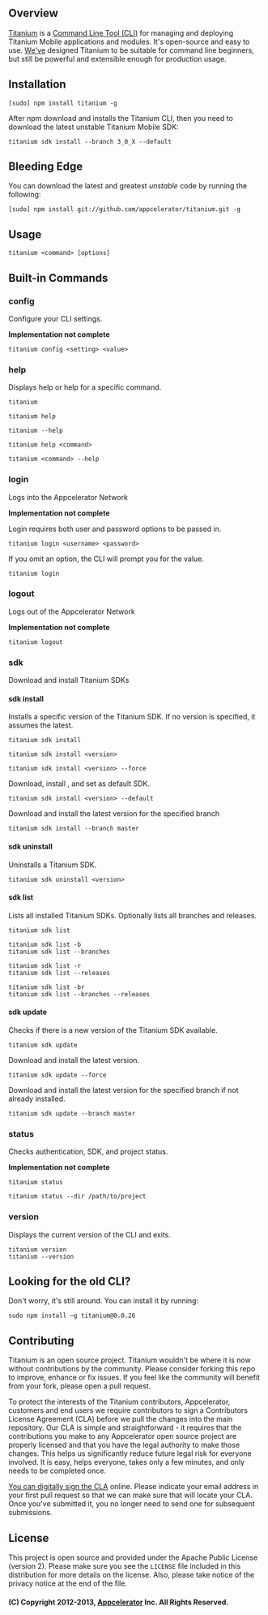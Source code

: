 ## Overview

[Titanium](https://github.com/appcelerator/titanium) is a [Command Line Tool (CLI)](http://en.wikipedia.org/wiki/Command-line_interface)
for managing and deploying Titanium Mobile applications and modules. It's open-source and easy to use. [We've](https://github.com/appcelerator)
designed Titanium to be suitable for command line beginners, but still be powerful and extensible enough for production usage.

## Installation

    [sudo] npm install titanium -g

After npm download and installs the Titanium CLI, then you need to download the latest unstable Titanium Mobile SDK:

    titanium sdk install --branch 3_0_X --default

## Bleeding Edge

You can download the latest and greatest *unstable* code by running the following:

    [sudo] npm install git://github.com/appcelerator/titanium.git -g

## Usage

    titanium <command> [options]

## Built-in Commands

### config

Configure your CLI settings.

**Implementation not complete**

    titanium config <setting> <value>

### help

Displays help or help for a specific command.

    titanium

    titanium help

    titanium --help

    titanium help <command>

    titanium <command> --help

### login

Logs into the Appcelerator Network

**Implementation not complete**

Login requires both user and password options to be passed in.

    titanium login <username> <password>

If you omit an option, the CLI will prompt you for the value.

    titanium login

### logout

Logs out of the Appcelerator Network

**Implementation not complete**

    titanium logout

### sdk

Download and install Titanium SDKs

#### sdk install

Installs a specific version of the Titanium SDK. If no version is specified, it assumes the latest.

    titanium sdk install

    titanium sdk install <version>

    titanium sdk install <version> --force

Download, install <version>, and set as default SDK.

    titanium sdk install <version> --default

Download and install the latest version for the specified branch

    titanium sdk install --branch master

#### sdk uninstall

Uninstalls a Titanium SDK.

    titanium sdk uninstall <version>

#### sdk list

Lists all installed Titanium SDKs. Optionally lists all branches and releases.

    titanium sdk list

    titanium sdk list -b
    titanium sdk list --branches

    titanium sdk list -r
    titanium sdk list --releases

    titanium sdk list -br
    titanium sdk list --branches --releases

#### sdk update

Checks if there is a new version of the Titanium SDK available.

    titanium sdk update

Download and install the latest version.

    titanium sdk update --force

Download and install the latest version for the specified branch if not already installed.

    titanium sdk update --branch master

### status

Checks authentication, SDK, and project status.

**Implementation not complete**

    titanium status

    titanium status --dir /path/to/project

### version

Displays the current version of the CLI and exits.

    titanium version
    titanium --version

## Looking for the old CLI?

Don't worry, it's still around. You can install it by running:

    sudo npm install –g titanium@0.0.26

## Contributing

Titanium is an open source project.  Titanium wouldn't be where it is now without contributions by the community. Please consider forking this repo to improve, enhance or fix issues. If you feel like the community will benefit from your fork, please open a pull request. 

To protect the interests of the Titanium contributors, Appcelerator, customers and end users we require contributors to sign a Contributors License Agreement (CLA) before we pull the changes into the main repository. Our CLA is simple and straightforward - it requires that the contributions you make to any Appcelerator open source project are properly licensed and that you have the legal authority to make those changes. This helps us significantly reduce future legal risk for everyone involved. It is easy, helps everyone, takes only a few minutes, and only needs to be completed once. 

[You can digitally sign the CLA](http://bit.ly/app_cla) online. Please indicate your email address in your first pull request so that we can make sure that will locate your CLA.  Once you've submitted it, you no longer need to send one for subsequent submissions.

## License

This project is open source and provided under the Apache Public License (version 2). Please make sure you see the `LICENSE` file
included in this distribution for more details on the license.  Also, please take notice of the privacy notice at the end of the file.

#### (C) Copyright 2012-2013, [Appcelerator](http://www.appcelerator.com/) Inc. All Rights Reserved.
